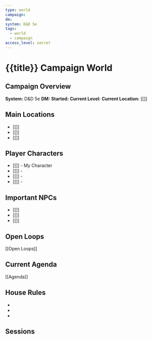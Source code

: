 ```yaml
---
type: world
campaign: 
dm: 
system: D&D 5e
tags:
  - world
  - campaign
access_level: secret
---
```


# {{title}} Campaign World

## Campaign Overview
**System:** D&D 5e
**DM:** 
**Started:** 
**Current Level:** 
**Current Location:** [[]]

## Main Locations
- [[]]
- [[]]
- [[]]

## Player Characters
- [[]] - My Character
- [[]] - 
- [[]] - 
- [[]] - 

## Important NPCs
- [[]]
- [[]]
- [[]]

## Open Loops
[[Open Loops]]

## Current Agenda
[[Agenda]]

## House Rules
- 
- 
- 

## Sessions